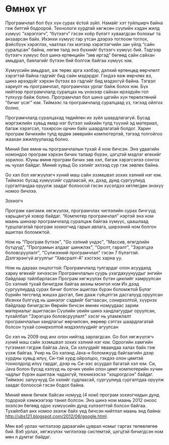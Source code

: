 #  Өмнөх үг

Програмчлал бол бүх хүн сурах ёстой зүйл. Намайг хэт туйлширч байна гэж битгий бодоорой. Технологи хурдтай хөгжсөн сүүлийн хэдэн жилд хүмүүс  “хэрэглэгч”, “бүтээгч” гэсэн хоёр бүлэгт хуваагдсан болохыг та анзаарсан байх. Ихэнхи хүмүүс гар утсан дээрээ тоглоом тоглох, фэйсбүүк хэрэглэх, чаатлах гэх мэтээр хэрэглэгчийн зан үйлд “сайн суралцсан” байна, нөгөө талд  энэ бүхнийг бүтээгч хүмүүс бий. Тэдгээр бүтээгч хүмүүс бол шинэ ертөнцийн “зөв иргэд” бөгөөд сайн сайхан амьдрал, баялагийг бүтээн бий болгож байгаа хүмүүс юм.

Хүмүүсийн амьдрал, аж төрөх арга хэлбэр, дэлхий ертөнцөд өөрчлөлт хэрэгтэй байна гэдгийг бид сайн мэдэрдэг. Гэхдээ яаж өөрчлөх вэ, шинэ ирээдүйг хэрхэн бүтээх вэ гэдгийг бид мэдэхгүй байна. Тэгвэл хариулт нь програмчлал, програмчлах урлаг байж болох юм.
Бүх нийтээр програмчлалд суралцах нь үнэхээр сайхан ирээдүйн гол түлхүүр байж болно. Програмчлал бол шинэ цагийн хүн төрөлхтөний “бичиг үсэг” юм. Тиймээс та програмчлалд суралцаад үз, тэгээд ойлгох болно.

Програмчлалд суралцахад төдийлөн их зүйл шаардлагагүй. Бусад мэргэжлийн хувьд ямар нэг бүтээл хийхийн тулд түүхий эд материал, багаж хэрэгсэл, тохирсон орчин байх шаардлагатай болдог. Харин програм бичихийн тулд ердөө зөөврийн компютертэй, тэгээд толгойгоо жаахан ажиллуулахад болно.

Миний бие өмнө нь програмчлалын тухай 4 ном бичсэн. Энэ удаагийн номондоо програм хэрхэн бичих талаар бүрэн, цэгцтэй мэдлэг өгөхийг зорилоо. Юуны өмнө програм бичих зөв хэл, багаж хэрэгсэлээ сонгох нь чухал байдаг. Миний хувьд Go хэлийг эхлээд сур гэж зөвлөх байна.

Go хэл бол хөгжүүлэгч хүний маш сайн эзэмшвэл зохих хэлний нэг юм. Тиймээс бусад хүмүүсийг судлаасай, их, дээд, дунд сургуулиуд сургалтандаа оруулж заадаг болоосой гэсэн хүсэлдээ хөтлөгдөн энэхүү номоо бичлээ.

Зохиогч






Програм хангамж хөгжүүлэх, програмчлах чиглэлийн сурах бичгүүд харьцангуй ховор байдаг. “Компютер програмчлал” нэртэй энэ ном маань шинээр програмчлалд суралцаж байгаа хүмүүс, цаашлаад туршлагатай програм зохиогчид гарын авлага, ширээний ном болгон ашиглах боломжтой. 

Ном нь  "Програм бүтээх", "Go хэлний үндэс", "Массив, өгөгдлийн бүтцүүд", "Програмын алдааг шинжлэх", "Оролт, гаралт", "Зэрэгцээ боловсруулалт", "Сүлжээний програмчлал" гэсэн 7 бүлэгтэй. 
Дэлгэрэнгүй агуулгыг “Хавсралт-A” хэсгээс харна уу.


Ном нь дараах онцлогтой: 
Програмчлалд тулгардаг олон асуудалд хариу өгөхийг хичээсэн 
Програмчлалын суурь ухагдахуунуудыг энгийн байдлаар тайлбарласан 
Програм хөгжүүлэх бүтэн циклийг хамруулсан 
Go хэлний тухай бичигдэж байгаа анхны монгол ном 
Их дээд сургуулиудад сурах бичиг болгон ашиглах бүрэн боломжтой 
Бүлэг бүрийн төгсгөлд жишээ дасгал, бие дааж гүйцэтгэх дасгалууд  оруулсан
Ихэнхи бүлгүүд нь шинэлэг сэдвийг багтаасан, сонирхолтой, хүүрнэх байдлаар бичигдсэн 
Өөрийн бичсэн өмнөх номуудаас зарим материалыг ашигласан 
Сүүлийн үеийн шинэ хандлагуудыг оруулсан, тухайлбал "Зэрэгцээ боловсруулалт" хэсэг нь уламжлалт програмчлалын хандлагыг өөрчилсөн, өөрөөр сэтгэх шаардлагатай болсон тухай сонирхолтой мэдээллүүдийг агуулсан 


Go хэл нь 2009 онд анх олон нийтэд зарлагдсан.  Go бол хөгжүүлэгч хүний маш сайн эзэмшвэл зохих хэлний нэг юм. Одоогийн хамгийн түгээмэл гэгдэж байгаа  Java, Си хэлүүдийг яваандаа халах байх гэж үзэж байгаа. Учир нь Go хэлэнд Java-н боломжууд байгаагийн дээр хурдны хувьд илүү, Си-тэй хурд ойролцоо, гэхдээ олон цөмтэй тохиолдолд илүү гардаг, дээр нь Си-ээс асуудал багатай хэл юм. Си, Java болон бусад хэлүүд нь орчин үеийн олон цөмт компютерийн хүчин чадлыг бүрэн ашиглаж чадахгүй, техникээсээ "хоцрогдсон" байдаг.  Тиймээс залуучууд Go хэлийг  судлаасай, сургуулиуд сургалтдаа оруулж заадаг болоосой гэсэн бодол байна. 

Миний өмнө бичиж байсан номууд (4 ном) програм зохиогчидын дунд тодорхой хэмжээгээр танил болсон. Энэ шинэ ном маань 2012 оноос эхэлсэн бөгөөд одоо хүмүүсийн дунд хүлээлттэй болсон байгаа.  Тухайлбал анх номоо эхэлж байх үед бичсэн нийтлэл маань энд байна: http://ubs121.blogspot.com/2012/06/google.html. 

Мөн вэб урлах чиглэлээр  дараагийн цуврал номыг гаргах төлөвлөгөө бий. Вэб урлах, хөгжүүлэх чиглэлээр системтэй, цэгцтэй бичигдсэн ном мөн л думтаг байдаг.
